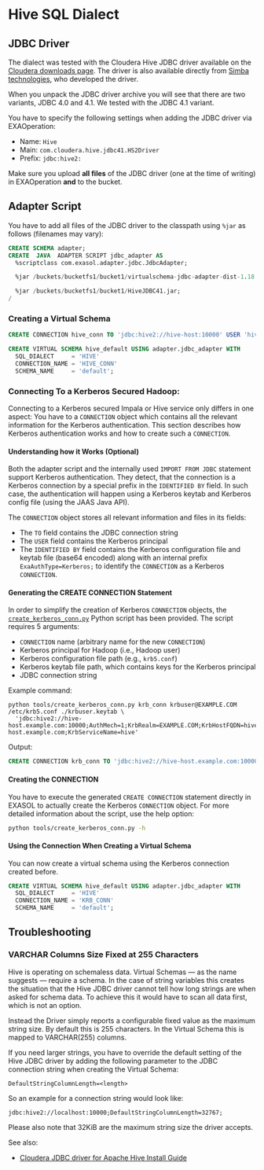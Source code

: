 # Hive SQL Dialect

## JDBC Driver

The dialect was tested with the Cloudera Hive JDBC driver available on the [Cloudera downloads page](http://www.cloudera.com/downloads). The driver is also available directly from [Simba technologies](http://www.simba.com/), who developed the driver.

When you unpack the JDBC driver archive you will see that there are two variants, JDBC 4.0 and 4.1. We tested with the JDBC 4.1 variant.

You have to specify the following settings when adding the JDBC driver via EXAOperation:

* Name: `Hive`
* Main: `com.cloudera.hive.jdbc41.HS2Driver`
* Prefix: `jdbc:hive2:`

Make sure you upload **all files** of the JDBC driver (one at the time of writing) in EXAOperation **and** to the bucket.

## Adapter Script

You have to add all files of the JDBC driver to the classpath using `%jar` as follows (filenames may vary):

```sql
CREATE SCHEMA adapter;
CREATE  JAVA  ADAPTER SCRIPT jdbc_adapter AS
  %scriptclass com.exasol.adapter.jdbc.JdbcAdapter;

  %jar /buckets/bucketfs1/bucket1/virtualschema-jdbc-adapter-dist-1.18.2.jar;

  %jar /buckets/bucketfs1/bucket1/HiveJDBC41.jar;
/
```

### Creating a Virtual Schema

```sql
CREATE CONNECTION hive_conn TO 'jdbc:hive2://hive-host:10000' USER 'hive-usr' IDENTIFIED BY 'hive-pwd';

CREATE VIRTUAL SCHEMA hive_default USING adapter.jdbc_adapter WITH
  SQL_DIALECT     = 'HIVE'
  CONNECTION_NAME = 'HIVE_CONN'
  SCHEMA_NAME     = 'default';
```

### Connecting To a Kerberos Secured Hadoop:

Connecting to a Kerberos secured Impala or Hive service only differs in one aspect: You have to a `CONNECTION` object which contains all the relevant information for the Kerberos authentication. This section describes how Kerberos authentication works and how to create such a `CONNECTION`.

#### Understanding how it Works (Optional)

Both the adapter script and the internally used `IMPORT FROM JDBC` statement support Kerberos authentication. They detect, that the connection is a Kerberos connection by a special prefix in the `IDENTIFIED BY` field. In such case, the authentication will happen using a Kerberos keytab and Kerberos config file (using the JAAS Java API).

The `CONNECTION` object stores all relevant information and files in its fields:

* The `TO` field contains the JDBC connection string
* The `USER` field contains the Kerberos principal
* The `IDENTIFIED BY` field contains the Kerberos configuration file and keytab file (base64 encoded) along with an internal prefix `ExaAuthType=Kerberos;` to identify the `CONNECTION` as a Kerberos `CONNECTION`.

#### Generating the CREATE CONNECTION Statement

In order to simplify the creation of Kerberos `CONNECTION` objects, the [`create_kerberos_conn.py`](https://github.com/EXASOL/hadoop-etl-udfs/blob/master/tools/create_kerberos_conn.py) Python script has been provided. The script requires 5 arguments:

* `CONNECTION` name (arbitrary name for the new `CONNECTION`)
* Kerberos principal for Hadoop (i.e., Hadoop user)
* Kerberos configuration file path (e.g., `krb5.conf`)
* Kerberos keytab file path, which contains keys for the Kerberos principal
* JDBC connection string

Example command:

```
python tools/create_kerberos_conn.py krb_conn krbuser@EXAMPLE.COM /etc/krb5.conf ./krbuser.keytab \
  'jdbc:hive2://hive-host.example.com:10000;AuthMech=1;KrbRealm=EXAMPLE.COM;KrbHostFQDN=hive-host.example.com;KrbServiceName=hive'
```

Output:

```sql
CREATE CONNECTION krb_conn TO 'jdbc:hive2://hive-host.example.com:10000;AuthMech=1;KrbRealm=EXAMPLE.COM;KrbHostFQDN=hive-host.example.com;KrbServiceName=hive' USER 'krbuser@EXAMPLE.COM' IDENTIFIED BY 'ExaAuthType=Kerberos;enp6Cg==;YWFhCg=='
```

#### Creating the CONNECTION
You have to execute the generated `CREATE CONNECTION` statement directly in EXASOL to actually create the Kerberos `CONNECTION` object. For more detailed information about the script, use the help option:

```sh
python tools/create_kerberos_conn.py -h
```

#### Using the Connection When Creating a Virtual Schema

You can now create a virtual schema using the Kerberos connection created before.

```sql
CREATE VIRTUAL SCHEMA hive_default USING adapter.jdbc_adapter WITH
  SQL_DIALECT     = 'HIVE'
  CONNECTION_NAME = 'KRB_CONN'
  SCHEMA_NAME     = 'default';
```
## Troubleshooting

### VARCHAR Columns Size Fixed at 255 Characters

Hive is operating on schemaless data. Virtual Schemas &mdash; as the name suggests &mdash; require a schema. In the case of string variables this creates the situation that the Hive JDBC driver cannot tell how long strings are when asked for schema data. To achieve this it would have to scan all data first, which is not an option.

Instead the Driver simply reports a configurable fixed value as the maximum string size. By default this is 255 characters. In the Virtual Schema this is mapped to VARCHAR(255) columns.

If you need larger strings, you have to override the default setting of the Hive JDBC driver by adding the following parameter to the JDBC connection string when creating the Virtual Schema:

```
DefaultStringColumnLength=<length>
```

So an example for a connection string would look like:

```
jdbc:hive2://localhost:10000;DefaultStringColumnLength=32767;
```

Please also note that 32KiB are the maximum string size the driver accepts.

See also:

* [Cloudera JDBC driver for Apache Hive Install Guide](https://www.cloudera.com/documentation/other/connectors/hive-jdbc/2-5-4/Cloudera-JDBC-Driver-for-Apache-Hive-Install-Guide-2-5-4.pdf)